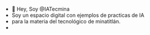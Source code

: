 - 👋 Hey, Soy @IATecmina
- Soy un espacio digital con ejemplos de practicas de IA 
- para la materia del tecnológico de minatitlán.
-  

<!---
IATecmina/IATecmina es un ✨ especial ✨ repositorio digital donde se guardan practicas relacionadas a los temas de
inteligencia artificial de acuerdo al temario vigente de la materia.
--->
